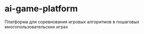 # ai-game-platform
Платформа для соревнования игровых алгоритмов в пошаговых многопользовательских играх
